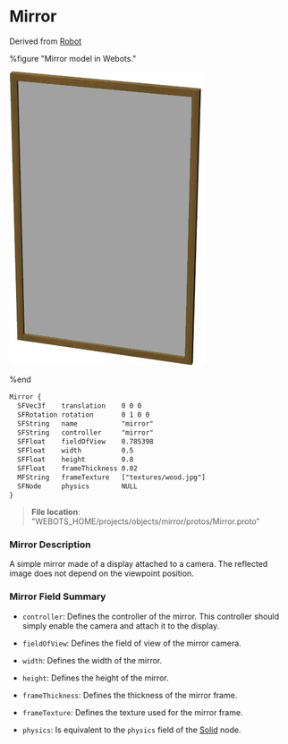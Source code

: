# Mirror

Derived from [Robot](../reference/robot.md)

%figure "Mirror model in Webots."

![Mirror](images/objects/mirror/Mirror/model.png)

%end

```
Mirror {
  SFVec3f    translation    0 0 0
  SFRotation rotation       0 1 0 0
  SFString   name           "mirror"
  SFString   controller     "mirror"               
  SFFloat    fieldOfView    0.785398               
  SFFloat    width          0.5                    
  SFFloat    height         0.8                    
  SFFloat    frameThickness 0.02                   
  MFString   frameTexture   ["textures/wood.jpg"]  
  SFNode     physics        NULL                   
}
```

> **File location**: "WEBOTS\_HOME/projects/objects/mirror/protos/Mirror.proto"

### Mirror Description

A simple mirror made of a display attached to a camera.
The reflected image does not depend on the viewpoint position.

### Mirror Field Summary

- `controller`: Defines the controller of the mirror. This controller should simply enable the camera and attach it to the display.

- `fieldOfView`: Defines the field of view of the mirror camera.

- `width`: Defines the width of the mirror.

- `height`: Defines the height of the mirror.

- `frameThickness`: Defines the thickness of the mirror frame.

- `frameTexture`: Defines the texture used for the mirror frame.

- `physics`: Is equivalent to the `physics` field of the [Solid](../reference/solid.md) node.

